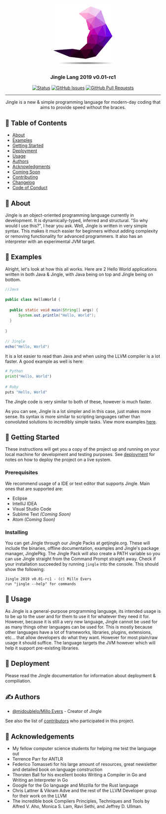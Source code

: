 <p align="center">
  <a href="" rel="noopener">
 <img width=200px height=200px src="https://raw.githubusercontent.com/exedys/jingle-lang/master/jingle%20logo.png" alt="Jingle Lang"></a>
</p>

<h3 align="center">Jingle Lang 2019 v0.01-rc1</h3>

<div align="center">

  [![Status](https://img.shields.io/badge/status-active-success.svg?style=for-the-badge)](https://github.com/jingle-lang/jingle/blob/master/CHANGELOG.md)
  [![GitHub Issues](https://img.shields.io/github/issues/jingle-lang/jingle?style=for-the-badge)](https://github.com/jingle-lang/jingle/issues)
  [![GitHub Pull Requests](https://img.shields.io/github/issues-pr/jingle-lang/jingle?style=for-the-badge)](https://github.com/jingle-lang/jingle/pulls)

</div>

---

<p align="center"> Jingle is a new & simple programming language for modern-day coding that aims to provide speed without the braces.
    <br> 
</p>

## 📝 Table of Contents
- [About](#about)
- [Examples](#examples)
- [Getting Started](#getting_started)
- [Deployment](#deployment)
- [Usage](#usage)
- [Authors](#authors)
- [Acknowledgments](#acknowledgement)
- [Coming Soon](../master/docs/COMING_SOON.md)
- [Contributing](../master/docs/CONTRIBUTING.md)
- [Changelog](../master/docs/CHANGELOG.md)
- [Code of Conduct](../master/docs/CODE_OF_CONDUCT.md)

## 📜 About <a name = "about"></a>
Jingle is an object-oriented programming language currently in development. It is dynamically-typed, inferred and structural. "So why would I use this?", I hear you ask. Well, Jingle is written in very simple syntax. This makes it much easier for beginners without adding complexity or removing functionality for advanced programmers. It also has an interpreter with an experimental JVM target.


## 📔 Examples <a name = "examples"></a>
Alright, let's look at how this all works. Here are 2 Hello World applications written in both Java & Jingle, with Java being on top and Jingle being on bottom.

```java
//Java

public class HelloWorld {

  public static void main(String[] args) {
      System.out.println("Hello, World");
  }
  
}

// Jingle
echo("Hello, World")
```

It is a lot easier to read than Java and when using the LLVM compiler is a lot faster. A good example as well is here:
```python
# Python
print("Hello, World")

# Ruby
puts "Hello, World"
```

The Jingle code is very similar to both of these, however is much faster.

As you can see, Jingle is a lot simpler and in this case, just makes more sense. Its syntax is more similar to scripting languages rather than convoluted solutions to incredibly simple tasks. View more examples [here](https://github.com/jingle-lang/jingle/wiki/Syntax-Examples-and-Reference).

## 🏁 Getting Started <a name = "getting_started"></a>
These instructions will get you a copy of the project up and running on your local machine for development and testing purposes. See [deployment](#deployment) for notes on how to deploy the project on a live system.

### Prerequisites

We recommend usage of a IDE or text editor that supports Jingle. Main ones that are supported are:
* Eclipse 
* IntelliJ IDEA
* Visual Studio Code
* Sublime Text *(Coming Soon)*
* Atom *(Coming Soon)*

### Installing

You can get Jingle through our Jingle Packs at getjingle.org. These will include the binaries, offline documentation, examples and Jingle's package manager, JinglePkg. The Jingle Pack will also create a PATH variable so you can use Jingle straight from the Command Prompt straight away. Check if your installation succeeded by running `jingle` into the console. This should show the following:
```
Jingle 2019 v0.01-rc1 - (c) Millo Evers
run "jingle --help" for commands
``` 

## 🎈 Usage <a name="usage"></a>
As Jingle is a general-purpose programming language, its intended usage is to be up to the user and for them to use it for whatever they need it for. However, because it is still a very new language, Jingle cannot be used for as many things other languages can be used for. This is mostly because other languages have a lot of frameworks, libraries, plugins, extensions, etc... that allow developers do what they want. However for most plain/raw usage it should suffice. The language targets the JVM however which will help it support pre-existing libraries.

## 🚀 Deployment <a name = "deployment"></a>
Please read the Jingle documentation for information about deployment & compiliation.

## ✍️ Authors <a name = "authors"></a>
- [@midoublelo/Millo Evers](https://github.com/midoublelo) - Creator of Jingle

See also the list of [contributors](https://github.com/jingle-lang/jingle/contributors) who participated in this project.

## 🎉 Acknowledgements <a name = "acknowledgement"></a>
* My fellow computer science students for helping me test the language out
* Terrence Parr for ANTLR
* Federico Tomasseti for his large amount of resources, great newsletter and detailed book on language construction
* Thorsten Ball for his excellent books Writing a Compiler in Go and Writing an Interpreter in Go
* Google for the Go language and Mozilla for the Rust language
* Chris Lattner & Vikram Adve and the rest of the LLVM Developer group for their work on the LLVM
* The incredible book Compilers Principles, Techniques and Tools by Alfred V. Aho, Monica S. Lam, Ravi Sethi, and Jeffrey D. Ullman.
